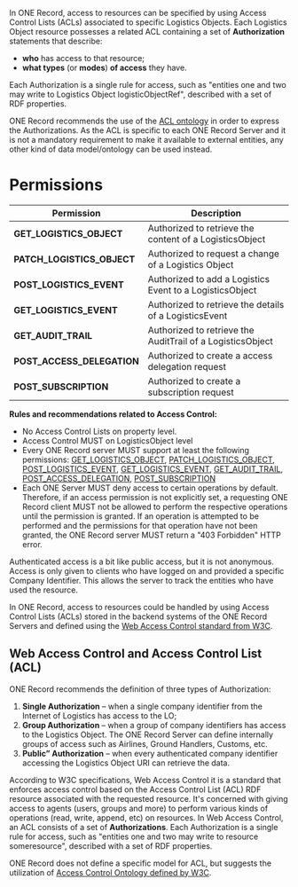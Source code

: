 In ONE Record, access to resources can be specified by using Access Control Lists (ACLs) associated to specific Logistics Objects.
Each Logistics Object resource possesses a related ACL containing a set of **Authorization** statements that describe:

- **who** has access to that resource;
- **what types** (or **modes**) **of access** they have.

Each Authorization is a single rule for access, such as "entities one and two may write to Logistics Object logisticObjectRef", described with a set of RDF properties.

ONE Record recommends the use of the [ACL ontology](https://www.w3.org/ns/auth/acl) in order to express the Authorizations. As the ACL is specific to each ONE Record Server and it is not a mandatory requirement to make it available to external entities, any other kind of data model/ontology can be used instead.

# Permissions

| Permission                      | Description                                                  |
| ------------------------------- |  ----------------------------------------------------------- |
| **GET_LOGISTICS_OBJECT**        | Authorized to retrieve the content of a LogisticsObject      |
| **PATCH_LOGISTICS_OBJECT**      | Authorized to request a change of a Logistics Object         |
| **POST_LOGISTICS_EVENT**        | Authorized to add a Logistics Event to a LogisticsObject     |
| **GET_LOGISTICS_EVENT**         | Authorized to retrieve the details of a LogisticsEvent       |
| **GET_AUDIT_TRAIL**             | Authorized to retrieve the AuditTrail of a LogisticsObject   |
| **POST_ACCESS_DELEGATION**      | Authorized to create a access delegation request             |
| **POST_SUBSCRIPTION**           | Authorized to create a subscription request                  |

**Rules and recommendations related to Access Control:**

- No Access Control Lists on property level.
- Access Control MUST on LogisticsObject level
- Every ONE Record server MUST support at least the following permissions: [GET_LOGISTICS_OBJECT](https://onerecord.iata.org/ns/api/2.0.0-dev#GET_LOGISTICS_OBJECT), [PATCH_LOGISTICS_OBJECT](https://onerecord.iata.org/ns/api/2.0.0-dev#PATCH_LOGISTICS_OBJECT), [POST_LOGISTICS_EVENT](https://onerecord.iata.org/ns/api/2.0.0-dev#POST_LOGISTICS_EVENT), [GET_LOGISTICS_EVENT](https://onerecord.iata.org/ns/api/2.0.0-dev#GET_LOGISTICS_EVENT), [GET_AUDIT_TRAIL](https://onerecord.iata.org/ns/api/2.0.0-dev#GET_AUDIT_TRAIL), [POST_ACCESS_DELEGATION](https://onerecord.iata.org/ns/api/2.0.0-dev#POST_ACCESS_DELEGATION), [POST_SUBSCRIPTION](https://onerecord.iata.org/ns/api/2.0.0-dev#POST_SUBSCRIPTION)
- Each ONE Server MUST deny access to certain operations by default. Therefore, if an access permission is not explicitly set, a requesting ONE Record client MUST not be allowed to perform the respective operations until the permission is granted. If an operation is attempted to be performed and the permissions for that operation have not been granted, the ONE Record server MUST return a "403 Forbidden" HTTP error.

Authenticated access is a bit like public access, but it is not anonymous. Access is only given to clients who have logged on and provided a specific Company Identifier. This allows the server to track the entities who have used the resource.

In ONE Record, access to resources could be handled by using Access Control Lists (ACLs) stored in the backend systems of the ONE Record Servers and defined using the [Web Access Control standard from W3C](https://www.w3.org/wiki/WebAccessControl).

## Web Access Control and Access Control List (ACL)

ONE Record recommends the definition of three types of Authorization:

1. **Single Authorization** – when a single company identifier from the Internet of Logistics has access to the LO;
2. **Group Authorization** – when a group of company identifiers has access to the Logistics Object. The ONE Record Server can define internally groups of access such as Airlines, Ground Handlers, Customs, etc.
3. **Public” Authorization** – when every authenticated company identifier accessing the Logistics Object URI can retrieve the data.

According to W3C specifications, Web Access Control it is a standard that enforces access control based on the Access Control List (ACL) RDF resource associated with the requested resource. It's concerned with giving access to agents (users, groups and more) to perform various kinds of operations (read, write, append, etc) on resources. In Web Access Control, an ACL consists of a set of **Authorizations**. Each Authorization is a single rule for access, such as "entities one and two may write to resource someresource", described with a set of RDF properties.

ONE Record does not define a specific model for ACL, but suggests the utilization of [Access Control Ontology defined by W3C](https://www.w3.org/ns/auth/acl).
